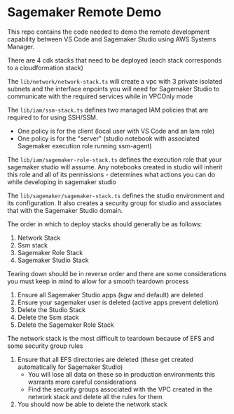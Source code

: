 # Sagemaker Remote Demo

This repo contains the code needed to demo the remote development capability between VS Code and Sagemaker Studio using
AWS Systems Manager.

There are 4 cdk stacks that need to be deployed (each stack corresponds to a cloudformation stack)

The `lib/network/network-stack.ts` will create a vpc with 3 private isolated subnets and the interface enpoints you will
need for Sagemaker Studio to communicate with the required services while in VPCOnly mode

The `lib/iam/ssm-stack.ts` defines two managed IAM policies that are required to for using SSH/SSM.

-   One policy is for the client (local user with VS Code and an Iam role)
-   One policy is for the "server" (studio notebook with associated Sagemaker execution role running ssm-agent)

The `lib/iam/sagemaker-role-stack.ts` defines the execution role that your sagemaker studio will assume. Any notebooks
created in studio will inherit this role and all of its permissions - determines what actions you can do while
developing in sagemaker studio

The `lib/sagemaker/sagemaker-stack.ts` defines the studio environment and its configuration. It also creates a security
group for studio and associates that with the Sagemaker Studio domain.

The order in which to deploy stacks should generally be as follows:

1. Network Stack
2. Ssm stack
3. Sagemaker Role Stack
4. Sagemaker Studio Stack

Tearing down should be in reverse order and there are some considerations you must keep in mind to allow for a smooth
teardown process

1. Ensure all Sagemaker Studio apps (kgw and default) are deleted
2. Ensure your sagemaker user is deleted (active apps prevent deletion)
3. Delete the Studio Stack
4. Delete the Ssm stack
5. Delete the Sagemaker Role Stack

The network stack is the most difficult to teardown because of EFS and some security group rules

1. Ensure that all EFS directories are deleted (these get created automatically for Sagemaker Studio)
    - You will lose all data on these so in production environments this warrants more careful considerations
    - Find the security groups associated with the VPC created in the network stack and delete all the rules for them
2. You should now be able to delete the network stack
